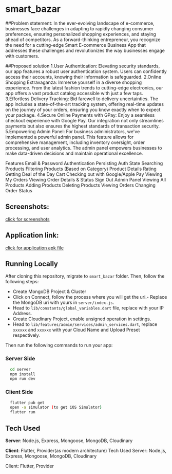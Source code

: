 # smart_bazar

##Problem statement:
In the ever-evolving landscape of e-commerce, businesses face challenges in adapting to rapidly changing consumer preferences, ensuring personalized shopping experiences, and staying ahead of competitors. As a forward-thinking entrepreneur, you recognize the need for a cutting-edge Smart E-commerce Business App that addresses these challenges and revolutionizes the way businesses engage with customers.

##Proposed solution
1.User Authentication:
Elevating security standards, our app features a robust user authentication system. Users can confidently access their accounts, knowing their information is safeguarded.
2.Online Shopping Extravaganza:
Immerse yourself in a diverse shopping experience. From the latest fashion trends to cutting-edge electronics, our app offers a vast product catalog accessible with just a few taps.
3.Effortless Delivery Tracking:
Bid farewell to delivery uncertainties. The app includes a state-of-the-art tracking system, offering real-time updates on the journey of your orders, ensuring you know exactly when to expect your package.
4.Secure Online Payments with GPay:
Enjoy a seamless checkout experience with Google Pay. Our integration not only streamlines payments but also ensures the highest standards of transaction security.
5.Empowering Admin Panel:
For business administrators, we've implemented a powerful admin panel. This feature allows for comprehensive management, including inventory oversight, order processing, and user analytics. The admin panel empowers businesses to make data-driven decisions and maintain operational excellence.

Features
Email & Password Authentication
Persisting Auth State
Searching Products
Filtering Products (Based on Category)
Product Details
Rating
Getting Deal of the Day
Cart
Checking out with Google/Apple Pay
Viewing My Orders
Viewing Order Details & Status
Sign Out
Admin Panel
Viewing All Products
Adding Products
Deleting Products
Viewing Orders
Changing Order Status

## Screenshots:
[click for screenshots](https://drive.google.com/drive/folders/1nVVZXwyh3r89mhLSesX4pxipC1KSQ-q1?usp=drive_link)

## Application link:
[click for application apk file](https://drive.google.com/drive/folders/13nx-18zfttY0OvdCS-6yPsMi-Ky6quga?usp=drive_link)

## Running Locally
After cloning this repository, migrate to ```smart_bazar``` folder. Then, follow the following steps:
- Create MongoDB Project & Cluster
- Click on Connect, follow the process where you will get the uri.- Replace the MongoDB uri with yours in ```server/index.js```.
- Head to ```lib/constants/global_variables.dart``` file, replace <yourip> with your IP Address. 
- Create Cloudinary Project, enable unsigned operation in settings.
- Head to ```lib/features/admin/services/admin_services.dart```, replace ```xxxxxx``` and ```xxxxxx``` with your Cloud Name and Upload Preset respectively.

Then run the following commands to run your app:

### Server Side
```bash
  cd server
  npm install
  npm run dev 
```

### Client Side
```bash
  flutter pub get
  open -a simulator (to get iOS Simulator)
  flutter run
```

## Tech Used
**Server**: Node.js, Express, Mongoose, MongoDB, Cloudinary

**Client**: Flutter, Provider(as modern architecture)
Tech Used
Server: Node.js, Express, Mongoose, MongoDB, Cloudinary

Client: Flutter, Provider

